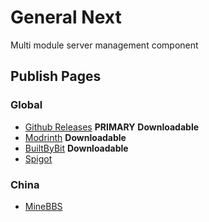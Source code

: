 # General Next

Multi module server management component

## Publish Pages

### Global
- [Github Releases](https://github.com/AFterNode/GeneralNext-Public/releases) **PRIMARY**  **Downloadable**
- [Modrinth](https://modrinth.com/plugin/general/versions) **Downloadable**
- [BuiltByBit](https://builtbybit.com/resources/general.30212/) **Downloadable**
- [Spigot](https://www.spigotmc.org/resources/general.111381/)

### China

- [MineBBS](https://www.minebbs.com/resources/general.6255/)
